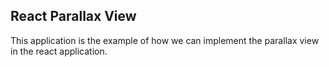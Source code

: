 ## React Parallax View

This application is the example of how we can implement the parallax view in the react application.

